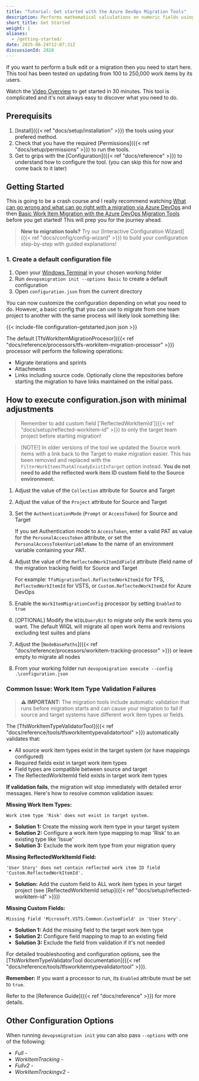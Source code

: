 ```yaml
---
title: "Tutorial: Get started with the Azure DevOps Migration Tools"
description: Performs mathematical calculations on numeric fields using NCalc expressions during migration.
short_title: Get Started
weight: 1
aliases:
  - /getting-started/
date: 2025-06-24T12:07:31Z
discussionId: 2828
---
```


If you want to perform a bulk edit or a migration then you need to start here. This tool has been tested on updating from 100 to 250,000 work items by its users.

Watch the [Video Overview](https://youtu.be/RCJsST0xBCE) to get started in 30 minutes. This tool is complicated and it's not always easy to discover what you need to do.

## Prerequisits

1. [Install]({{< ref "docs/setup/installation" >}}) the tools using your prefered method.
2. Check that you have the required [Permissions]({{< ref "docs/setup/permissions" >}}) to run the tools.
3. Get to grips with the [Configuration]({{< ref "docs/reference" >}}) to understand how to configure the tool. (you can skip this for now and come back to it later)

## Getting Started

This is going to be a crash course and I really recommend watching [What can go wrong and what can go right with a migration via Azure DevOps](https://youtu.be/3jYFD-6_kZk?si=xxvBoljBWjGAOVuv) and then [Basic Work Item Migration with the Azure DevOps Migration Tools](https://youtu.be/Qt1Ywu_KLrc?si=uEXjLS2pwe244ugV) before you get started! This will prep you for the journey ahead.

> **New to migration tools?** Try our [Interactive Configuration Wizard]({{< ref "docs/config/config-wizard" >}}) to build your configuration step-by-step with guided explanations!

### 1. Create a default configuration file

1. Open your [Windows Terminal](https://learn.microsoft.com/en-us/windows/terminal/) in your chosen working folder
2. Run `devopsmigration init --options Basic` to create a default configuration
3. Open `configuration.json` from the current directory

You can now customize the configuration depending on what you need to do. However, a basic config that you can use to migrate from one team project to another with the same process will likely look something like:

{{< include-file configuration-getstarted.json json >}}

The default [TfsWorkItemMigrationProcesor]({{< ref "docs/reference/processors/tfs-workitem-migration-processor" >}}) processor will perform the following operations:

- Migrate iterations and sprints
- Attachments
- Links including source code. Optionally clone the repositories before starting the migration to have links maintained on the initial pass.

## How to execute configuration.json with minimal adjustments

> Remember to add custom field ['ReflectedWorkItemId']({{< ref "docs/setup/reflected-workitem-id" >}}) to only the target team project before starting migration!

> [NOTE!]
> In older versions of the tool we updated the Source work items with a link back to the Target to make migration easier. This has been removed and replaced with the `FilterWorkItemsThatAlreadyExistInTarget` option instead. **You do not need to add the reflected work item ID custom field to the Source environment.**

1. Adjust the value of the `Collection` attribute for Source and Target
2. Adjust the value of the `Project` attribute for Source and Target
3. Set the `AuthenticationMode` (`Prompt` or `AccessToken`) for Source and Target

   If you set Authentication mode to `AccessToken`, enter a valid PAT as value
   for the `PersonalAccessToken` attribute, or set the
   `PersonalAccessTokenVariableName` to the name of an environment variable containing your PAT.

4. Adjust the value of the `ReflectedWorkItemIdField` attribute (field name of the migration tracking field) for Source and Target

   For example: `TfsMigrationTool.ReflectedWorkItemId` for TFS, `ReflectedWorkItemId` for VSTS, or `Custom.ReflectedWorkItemId` for Azure DevOps

5. Enable the `WorkItemMigrationConfig` processor by setting `Enabled` to `true`
6. [OPTIONAL] Modify the `WIQLQueryBit` to migrate only the work items you want. The default WIQL will migrate all open work items and revisions excluding test suites and plans
7. Adjust the [`NodeBasePaths`]({{< ref "docs/reference/processors/workitem-tracking-processor" >}}) or leave empty to migrate all nodes
8. From your working folder run `devopsmigration execute --config .\configuration.json`

### Common Issue: Work Item Type Validation Failures

> **⚠️ IMPORTANT:** The migration tools include automatic validation that runs before migration starts and can cause your migration to fail if source and target systems have different work item types or fields.

The [TfsWorkItemTypeValidatorTool]({{< ref "docs/reference/tools/tfsworkitemtypevalidatortool" >}}) automatically validates that:

- All source work item types exist in the target system (or have mappings configured)
- Required fields exist in target work item types
- Field types are compatible between source and target
- The ReflectedWorkItemId field exists in target work item types

**If validation fails**, the migration will stop immediately with detailed error messages. Here's how to resolve common validation issues:

**Missing Work Item Types:**

```text
Work item type 'Risk' does not exist in target system.
```

- **Solution 1:** Create the missing work item type in your target system
- **Solution 2:** Configure a work item type mapping to map 'Risk' to an existing type like 'Issue'
- **Solution 3:** Exclude the work item type from your migration query

**Missing ReflectedWorkItemId Field:**

```text
'User Story' does not contain reflected work item ID field 'Custom.ReflectedWorkItemId'.
```

- **Solution:** Add the custom field to ALL work item types in your target project (see [ReflectedWorkItemId setup]({{< ref "docs/setup/reflected-workitem-id" >}}))

**Missing Custom Fields:**

```text
Missing field 'Microsoft.VSTS.Common.CustomField' in 'User Story'.
```

- **Solution 1:** Add the missing field to the target work item type
- **Solution 2:** Configure field mapping to map to an existing field
- **Solution 3:** Exclude the field from validation if it's not needed

For detailed troubleshooting and configuration options, see the [TfsWorkItemTypeValidatorTool documentation]({{< ref "docs/reference/tools/tfsworkitemtypevalidatortool" >}}).

**Remember:** If you want a processor to run, its `Enabled` attribute must be set to `true`.

Refer to the [Reference Guide]({{< ref "docs/reference" >}}) for more details.

## Other Configuration Options

When running `devopsmigration init` you can also pass `--options` with one of the following:

- _Full_ -
- _WorkItemTracking_ -
- _Fullv2_ -
- _WorkItemTrackingv2_ -
